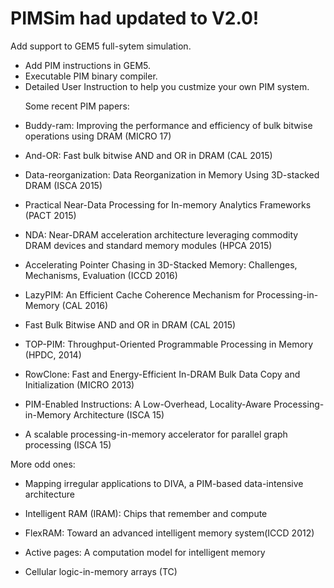 # PIMSim had updated to V2.0!

Add support to GEM5 full-sytem simulation.

+ Add PIM instructions in GEM5.
+ Executable PIM binary compiler.
+ Detailed User Instruction to help you custmize your own PIM system.
      
      
Some recent PIM papers:

- Buddy-ram: Improving the performance and efficiency of bulk bitwise operations using DRAM (MICRO 17)

- And-OR: Fast bulk bitwise AND and OR in DRAM (CAL 2015)

- Data-reorganization: Data Reorganization in Memory Using 3D-stacked DRAM (ISCA 2015)

- Practical Near-Data Processing for In-memory Analytics Frameworks (PACT 2015)

- NDA: Near-DRAM acceleration architecture leveraging commodity DRAM devices and standard memory modules (HPCA 2015)

- Accelerating Pointer Chasing in 3D-Stacked Memory: Challenges, Mechanisms, Evaluation (ICCD 2016)

- LazyPIM: An Efficient Cache Coherence Mechanism for Processing-in-Memory (CAL 2016)

- Fast Bulk Bitwise AND and OR in DRAM (CAL 2015)

- TOP-PIM: Throughput-Oriented Programmable Processing in Memory (HPDC, 2014)

- RowClone: Fast and Energy-Efficient In-DRAM Bulk Data Copy and Initialization (MICRO 2013)

- PIM-Enabled Instructions: A Low-Overhead, Locality-Aware Processing-in-Memory Architecture (ISCA 15)

- A scalable processing-in-memory accelerator for parallel graph processing (ISCA 15)

More odd ones:

- Mapping irregular applications to DIVA, a PIM-based data-intensive architecture

- Intelligent RAM (IRAM): Chips that remember and compute

- FlexRAM: Toward an advanced intelligent memory system(ICCD 2012)

- Active pages: A computation model for intelligent memory

- Cellular logic-in-memory arrays (TC)
